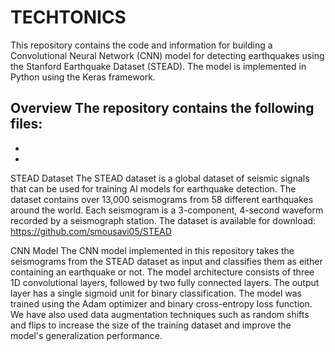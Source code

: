 # TECHTONICS
This repository contains the code and information for building a Convolutional Neural Network (CNN) model for detecting earthquakes using the Stanford Earthquake Dataset (STEAD). The model is implemented in Python using the Keras framework.

Overview
The repository contains the following files:
-
-
-

STEAD Dataset
The STEAD dataset is a global dataset of seismic signals that can be used for training AI models for earthquake detection. The dataset contains over 13,000 seismograms from 58 different earthquakes around the world. Each seismogram is a 3-component, 4-second waveform recorded by a seismograph station. The dataset is available for download: https://github.com/smousavi05/STEAD

CNN Model
The CNN model implemented in this repository takes the seismograms from the STEAD dataset as input and classifies them as either containing an earthquake or not. The model architecture consists of three 1D convolutional layers, followed by two fully connected layers. The output layer has a single sigmoid unit for binary classification. The model was trained using the Adam optimizer and binary cross-entropy loss function. We have also used data augmentation techniques such as random shifts and flips to increase the size of the training dataset and improve the model's generalization performance.
